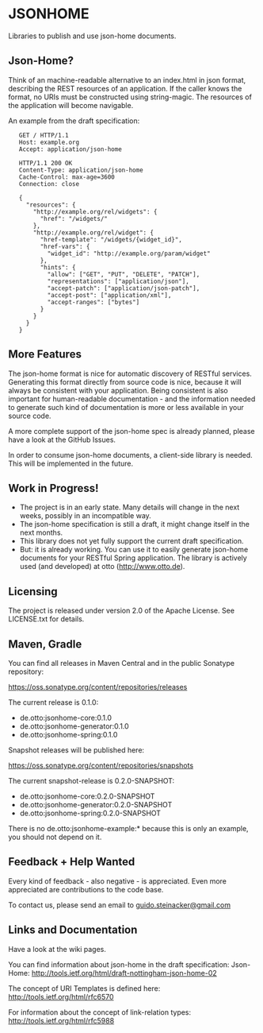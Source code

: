 # JSONHOME

Libraries to publish and use json-home documents.

## Json-Home?

Think of an machine-readable alternative to an index.html in json format, describing the REST resources of an
application. If the caller knows the format, no URIs must be constructed using string-magic. The resources
of the application will become navigable.

An example from the draft specification:

```
   GET / HTTP/1.1
   Host: example.org
   Accept: application/json-home

   HTTP/1.1 200 OK
   Content-Type: application/json-home
   Cache-Control: max-age=3600
   Connection: close

   {
     "resources": {
       "http://example.org/rel/widgets": {
         "href": "/widgets/"
       },
       "http://example.org/rel/widget": {
         "href-template": "/widgets/{widget_id}",
         "href-vars": {
           "widget_id": "http://example.org/param/widget"
         },
         "hints": {
           "allow": ["GET", "PUT", "DELETE", "PATCH"],
           "representations": ["application/json"],
           "accept-patch": ["application/json-patch"],
           "accept-post": ["application/xml"],
           "accept-ranges": ["bytes"]
         }
       }
     }
   }
```

## More Features

The json-home format is nice for automatic discovery of RESTful services. Generating this format directly from source
code is nice, because it will always be consistent with your application. Being consistent is also important for
human-readable documentation - and the information needed to generate such kind of documentation is more or less
available in your source code.

A more complete support of the json-home spec is already planned, please have a look at the GitHub Issues. 

In order to consume json-home documents, a client-side library is needed. This will be implemented in the future.

## Work in Progress!

* The project is in an early state. Many details will change in the next weeks, possibly in an incompatible way.
* The json-home specification is still a draft, it might change itself in the next months.
* This library does not yet fully support the current draft specification.
* But: it is already working. You can use it to easily generate json-home documents for your RESTful Spring application.
The library is actively used (and developed) at otto (http://www.otto.de).

## Licensing

The project is released under version 2.0 of the Apache License. See LICENSE.txt for details.

## Maven, Gradle

You can find all releases in Maven Central and in the public Sonatype repository:

https://oss.sonatype.org/content/repositories/releases

The current release is 0.1.0:

* de.otto:jsonhome-core:0.1.0
* de.otto:jsonhome-generator:0.1.0
* de.otto:jsonhome-spring:0.1.0

Snapshot releases will be published here:

https://oss.sonatype.org/content/repositories/snapshots

The current snapshot-release is 0.2.0-SNAPSHOT:

* de.otto:jsonhome-core:0.2.0-SNAPSHOT
* de.otto:jsonhome-generator:0.2.0-SNAPSHOT
* de.otto:jsonhome-spring:0.2.0-SNAPSHOT

There is no de.otto:jsonhome-example:* because this is only an example, you should not depend on it.

## Feedback + Help Wanted

Every kind of feedback - also negative - is appreciated. Even more appreciated are contributions to the code base.

To contact us, please send an email to guido.steinacker@gmail.com

## Links and Documentation

Have a look at the wiki pages.

You can find information about json-home in the draft specification:
Json-Home: http://tools.ietf.org/html/draft-nottingham-json-home-02

The concept of URI Templates is defined here:
http://tools.ietf.org/html/rfc6570

For information about the concept of link-relation types:
http://tools.ietf.org/html/rfc5988
